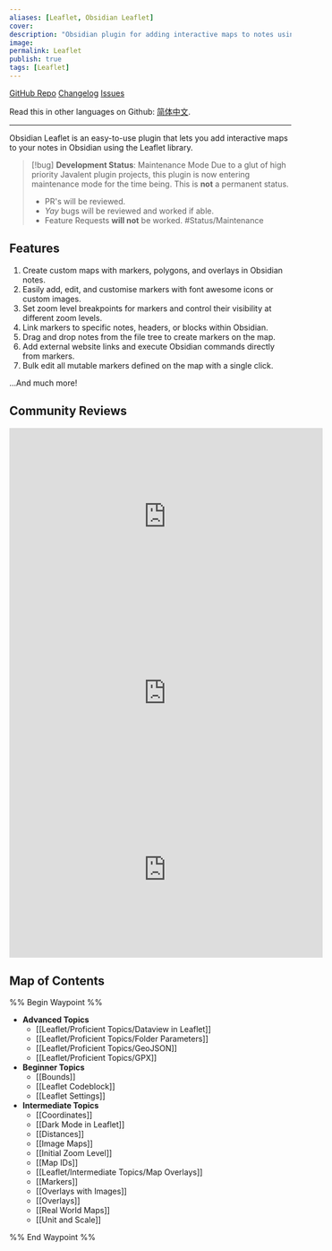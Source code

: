 ```yaml
---
aliases: [Leaflet, Obsidian Leaflet]
cover: 
description: "Obsidian plugin for adding interactive maps to notes using the Leaflet.js library"
image: 
permalink: Leaflet
publish: true
tags: [Leaflet]
---
```


[GitHub Repo](https://github.com/valentine195/obsidian-leaflet-plugin "Repo") [Changelog](https://github.com/valentine195/obsidian-leaflet-plugin/blob/b63845f49c34ffda6816598eb415f348f4814d75/CHANGELOG.md "Changelog") [Issues](https://github.com/valentine195/obsidian-leaflet-plugin/issues?q=is%3Aissue+is%3Aopen+sort%3Aupdated-desc "Issues")

Read this in other languages on Github: [简体中文](https://github.com/javalent/obsidian-leaflet/blob/main/README_zh_CN.md).

---

Obsidian Leaflet is an easy-to-use plugin that lets you add interactive maps to your notes in Obsidian using the Leaflet library.


> [!bug] **Development Status**: Maintenance Mode
> Due to a glut of high priority Javalent plugin projects, this plugin is now entering maintenance mode for the time being. This is **not** a permanent status.
> - PR's will be reviewed.
> - *Yay* bugs will be reviewed and worked if able.
> - Feature Requests **will not** be worked.
> #Status/Maintenance 

## Features

1.  Create custom maps with markers, polygons, and overlays in Obsidian notes.
2.  Easily add, edit, and customise markers with font awesome icons or custom images.
3.  Set zoom level breakpoints for markers and control their visibility at different zoom levels.
4.  Link markers to specific notes, headers, or blocks within Obsidian.
5.  Drag and drop notes from the file tree to create markers on the map.
6.  Add external website links and execute Obsidian commands directly from markers.
7.  Bulk edit all mutable markers defined on the map with a single click.

…And much more!

## Community Reviews

<iframe width="560" height="315" src="https://www.youtube-nocookie.com/embed/BB3tZYjTzaM?start=206" title="YouTube video player" frameborder="0" allow="accelerometer; autoplay; clipboard-write; encrypted-media; gyroscope; picture-in-picture; web-share" allowfullscreen></iframe>

<iframe width="560" height="315" src="https://www.youtube-nocookie.com/embed/_Rr9pOZ3Ses?start=125" title="YouTube video player" frameborder="0" allow="accelerometer; autoplay; clipboard-write; encrypted-media; gyroscope; picture-in-picture; web-share" allowfullscreen></iframe>

<iframe width="560" height="315" src="https://www.youtube-nocookie.com/embed/rL6y25o__Hs?start=125" title="YouTube video player" frameborder="0" allow="accelerometer; autoplay; clipboard-write; encrypted-media; gyroscope; picture-in-picture; web-share" allowfullscreen></iframe>

## Map of Contents

%% Begin Waypoint %%
- **Advanced Topics**
	- [[Leaflet/Proficient Topics/Dataview in Leaflet]]
	- [[Leaflet/Proficient Topics/Folder Parameters]]
	- [[Leaflet/Proficient Topics/GeoJSON]]
	- [[Leaflet/Proficient Topics/GPX]]
- **Beginner Topics**
	- [[Bounds]]
	- [[Leaflet Codeblock]]
	- [[Leaflet Settings]]
- **Intermediate Topics**
	- [[Coordinates]]
	- [[Dark Mode in Leaflet]]
	- [[Distances]]
	- [[Image Maps]]
	- [[Initial Zoom Level]]
	- [[Map IDs]]
	- [[Leaflet/Intermediate Topics/Map Overlays]]
	- [[Markers]]
	- [[Overlays with Images]]
	- [[Overlays]]
	- [[Real World Maps]]
	- [[Unit and Scale]]

%% End Waypoint %%